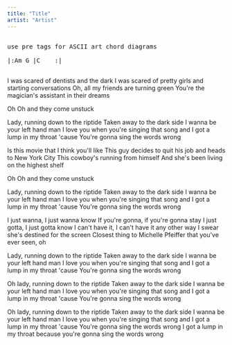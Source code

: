 ```yaml
---
title: "Title"
artist: "Artist"
---
```

<pre>

use pre tags for ASCII art chord diagrams

|:Am G |C    :|

</pre>

I was scared of dentists and the dark
I was scared of pretty girls and starting conversations
Oh, all my friends are turning green
You're the magician's assistant in their dreams

Oh
Oh and they come unstuck

Lady, running down to the riptide
Taken away to the dark side
I wanna be your left hand man
I love you when you're singing that song and
I got a lump in my throat 'cause
You're gonna sing the words wrong

Is this movie that I think you'll like
This guy decides to quit his job and heads to New York City
This cowboy's running from himself
And she's been living on the highest shelf

Oh
Oh and they come unstuck

Lady, running down to the riptide
Taken away to the dark side
I wanna be your left hand man
I love you when you're singing that song and
I got a lump in my throat 'cause
You're gonna sing the words wrong

I just wanna, I just wanna know
If you're gonna, if you're gonna stay
I just gotta, I just gotta know
I can't have it, I can't have it any other way
I swear she's destined for the screen
Closest thing to Michelle Pfeiffer that you've ever seen, oh

Lady, running down to the riptide
Taken away to the dark side
I wanna be your left hand man
I love you when you're singing that song and
I got a lump in my throat 'cause
You're gonna sing the words wrong

Oh lady, running down to the riptide
Taken away to the dark side
I wanna be your left hand man
I love you when you're singing that song and
I got a lump in my throat 'cause
You're gonna sing the words wrong

Oh lady, running down to the riptide
Taken away to the dark side
I wanna be your left hand man
I love you when you're singing that song and
I got a lump in my throat 'cause
You're gonna sing the words wrong
I got a lump in my throat because you're gonna sing the words wrong
